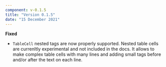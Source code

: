 ```yaml
---
component: v-0.1.5
title: "Version 0.1.5"
date: "15 December 2021"
---
```


**Fixed**

- `TableCell` nested tags are now properly supported. Nested table cells are currenltly experimental and not included in the docs. It allows to make complex table cells with many lines and adding small tags before and/or after the text on each line.
